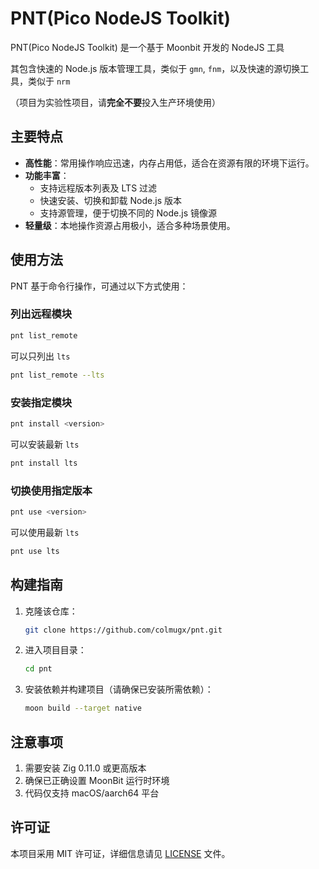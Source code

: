 # PNT(Pico NodeJS Toolkit)

PNT(Pico NodeJS Toolkit) 是一个基于 Moonbit 开发的 NodeJS 工具

其包含快速的 Node.js 版本管理工具，类似于 `gmn`, `fnm`，以及快速的源切换工具，类似于 `nrm`

（项目为实验性项目，请**完全不要**投入生产环境使用）

## 主要特点

- **高性能**：常用操作响应迅速，内存占用低，适合在资源有限的环境下运行。
- **功能丰富**：
  - 支持远程版本列表及 LTS 过滤
  - 快速安装、切换和卸载 Node.js 版本
  - 支持源管理，便于切换不同的 Node.js 镜像源
- **轻量级**：本地操作资源占用极小，适合多种场景使用。

## 使用方法

PNT 基于命令行操作，可通过以下方式使用：

### 列出远程模块

```bash
pnt list_remote
```

可以只列出 `lts`

```bash
pnt list_remote --lts
```

### 安装指定模块

```bash
pnt install <version>
```

可以安装最新 `lts`

```bash
pnt install lts
```

### 切换使用指定版本

```bash
pnt use <version>
```

可以使用最新 `lts`

```bash
pnt use lts
```

## 构建指南

1. 克隆该仓库：
   ```bash
   git clone https://github.com/colmugx/pnt.git
   ```
2. 进入项目目录：
   ```bash
   cd pnt
   ```
3. 安装依赖并构建项目（请确保已安装所需依赖）：
   ```bash
   moon build --target native
   ```

## 注意事项

1. 需要安装 Zig 0.11.0 或更高版本
2. 确保已正确设置 MoonBit 运行时环境
3. 代码仅支持 macOS/aarch64 平台

## 许可证

本项目采用 MIT 许可证，详细信息请见 [LICENSE](LICENSE) 文件。
